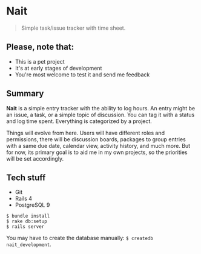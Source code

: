 # Nait

> Simple task/issue tracker with time sheet.

## Please, note that:

- This is a pet project
- It's at early stages of development
- You're most welcome to test it and send me feedback

## Summary

**Nait** is a simple entry tracker with the ability to log hours.
An entry might be an issue, a task, or a simple topic of discussion.
You can tag it with a status and log time spent. Everything is categorized by a project.

Things will evolve from here. Users will have different roles and permissions, there will be discussion boards, packages to group entries with a same due date, calendar view, activity history, and much more.
But for now, its primary goal is to aid me in my own projects, so the priorities will be set accordingly.

## Tech stuff

- Git
- Rails 4
- PostgreSQL 9

```shell
$ bundle install
$ rake db:setup
$ rails server
```

You may have to create the database manually: `$ createdb nait_development`.
